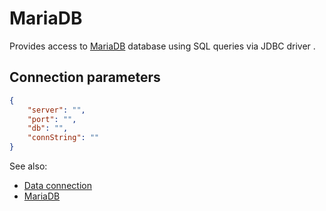 <!-- TITLE: MariaDB -->
<!-- SUBTITLE: -->

# MariaDB

Provides access to [MariaDB](https://mariadb.org/) database using SQL queries via JDBC driver .

## Connection parameters

```json
{
    "server": "",
    "port": "",
    "db": "",
    "connString": ""
}
```

See also:

* [Data connection](../data-connection.md)
* [MariaDB](https://mariadb.org/)
